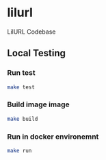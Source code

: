 # lilurl
LilURL Codebase

## Local Testing

### Run test
```bash
make test
```

### Build image image
```bash
make build
```

### Run in docker environemnt
```bash
make run
```
